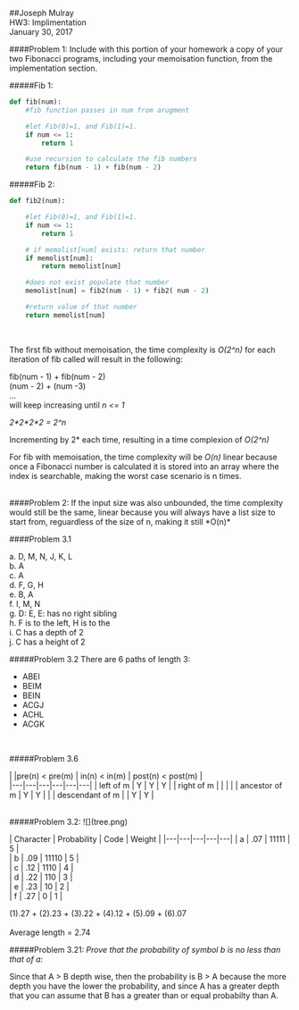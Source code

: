 ##Joseph Mulray <br/> HW3: Implimentation <br/>January 30, 2017


####Problem 1:
Include with this portion of your homework a copy of your two Fibonacci programs, including your memoisation function, from the implementation section.

#####Fib 1:

```python
def fib(num):
	#fib function passes in num from arugment

	#let Fib(0)=1, and Fib(1)=1.
	if num <= 1:
		return 1

	#use recursion to calculate the fib numbers
	return fib(num - 1) + fib(num - 2)

```


#####Fib 2:

```python
def fib2(num):

	#let Fib(0)=1, and Fib(1)=1.
	if num <= 1:
		return 1

	# if memolist[num] exists: return that number
	if memolist[num]:
		return memolist[num]

	#does not exist populate that number
	memolist[num] = fib2(num - 1) + fib2( num - 2)

	#return value of that number
	return memolist[num]
```

<br/>

The first fib without memoisation, the time complexity is *O(2^n)* for each iteration of fib called will result in the following:

fib(num - 1) + fib(num - 2)<br/>
	(num - 2) +	  (num -3)<br/>
	...<br/>
will keep increasing until *n <= 1*

*2\*2\*2\*2 = 2^n*

Incrementing by 2\* each time, resulting in a time complexion of *O(2^n)*


For fib with memoisation, the time complexity will be *O(n)*  linear because once a Fibonacci number is calculated it is stored into an array where the index is searchable, making the worst case scenario is n times.
 
<br/>
####Problem 2:
If the input size was also unbounded, the time complexity would still be the same, linear because you will always have a list size to start from, reguardless of the size of n, making it still *O(n)*


<br/>

####Problem 3.1

a. D, M, N, J, K, L <br/>
b. A <br/>
c. A <br/>
d. F, G, H <br/>
e. B, A <br/>
f. I, M, N <br/>
g. D: E, E: has no right sibling <br/>
h. F is to the left, H is to the <br/>
i. C has a depth of 2 <br/>
j. C has a height of 2 <br/>



#####Problem 3.2 
There are 6 paths of length 3:
<br/>

- ABEI 
- BEIM
- BEIN 
- ACGJ 
- ACHL
- ACGK 





<br/>

#####Problem 3.6


|  |pre(n) < pre(m) | in(n) < in(m)  | post(n) < post(m) |	
|---|---|---|---|---|---|
|  left of m | Y  | Y  | Y  |
|  right of m |   |   |   | 
|  ancestor of m |  Y | Y |   | 
|  descendant of m |   | Y | Y |      



<br/>
#####Problem 3.2:
![](tree.png)

<br/>



|  Character | Probability  | Code  |  Weight |
|---|---|---|---|---|
|  a | .07  | 11111  | 5  |   
|  b | .09  | 11110  |  5 |   
|  c |  .12 | 1110 |  4 |  
|  d | .22  |  110 |  3 |   
|  e | .23  |  10 | 2  |   
|  f | .27  | 0  |  1 |   


(1).27 + (2).23 + (3).22 + (4).12 + (5).09 + (6).07
<br/>	
Average length = 2.74



#####Problem 3.21:
*Prove that the probability of symbol b is no less than that of a:*

Since that A > B depth wise, then the probability is B > A because the more depth you have the lower the probability, and since A has a greater depth that you can assume that B has a greater than or equal probabilty than A.


